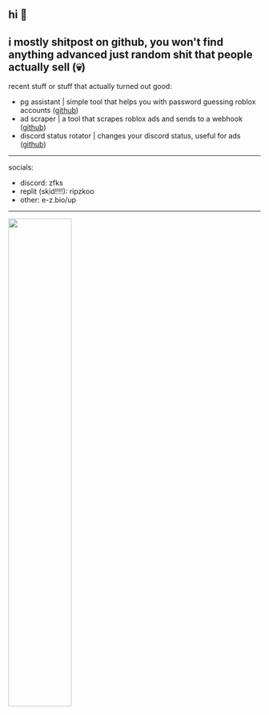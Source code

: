 hi 👋
---
i mostly shitpost on github, you won't find anything advanced just random shit that people actually sell (💀)
---
recent stuff or stuff that actually turned out good:
- pg assistant | simple tool that helps you with password guessing roblox accounts (<a href="https://github.com/zkoolmao/Roblox-PG-Assistant" target="_blank">github</a>)
- ad scraper | a tool that scrapes roblox ads and sends to a webhook (<a href="https://github.com/zkoolmao/Roblox-Ad-Scraper" target="_blank">github</a>)
- discord status rotator | changes your discord status, useful for ads (<a href="https://github.com/zkoolmao/Discord-Status-Rotator" target="_blank">github</a>)
---
socials:
- discord: zfks
- replit (skid!!!!): ripzkoo
- other: e-z.bio/up
---
<a href="https://e-z.bio/up">
  <img width="50%" src="https://github-readme-stats.vercel.app/api?username=zkoolmao&count_private=true&show_icons=true&theme=dracula&hide_border=true"/>
</a>
